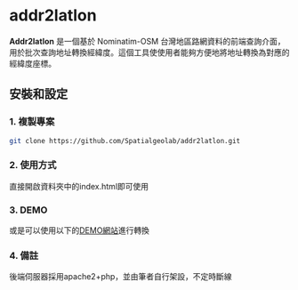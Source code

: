 # addr2latlon

**Addr2latlon** 是一個基於 Nominatim-OSM 台灣地區路網資料的前端查詢介面，用於批次查詢地址轉換經緯度。這個工具使使用者能夠方便地將地址轉換為對應的經緯度座標。

## 安裝和設定

### 1. 複製專案

```bash
git clone https://github.com/Spatialgeolab/addr2latlon.git
```
### 2. 使用方式
直接開啟資料夾中的index.html即可使用

### 3. DEMO
或是可以使用以下的[DEMO網站](https://www.spatialgeolab.com/tips-addresses2lat-lon-part2/)進行轉換

### 4. 備註
後端伺服器採用apache2+php，並由筆者自行架設，不定時斷線
